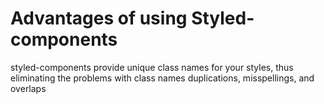 # Advantages of using Styled-components
styled-components provide unique class names for your styles, thus eliminating the problems with class names duplications, misspellings, and overlaps
